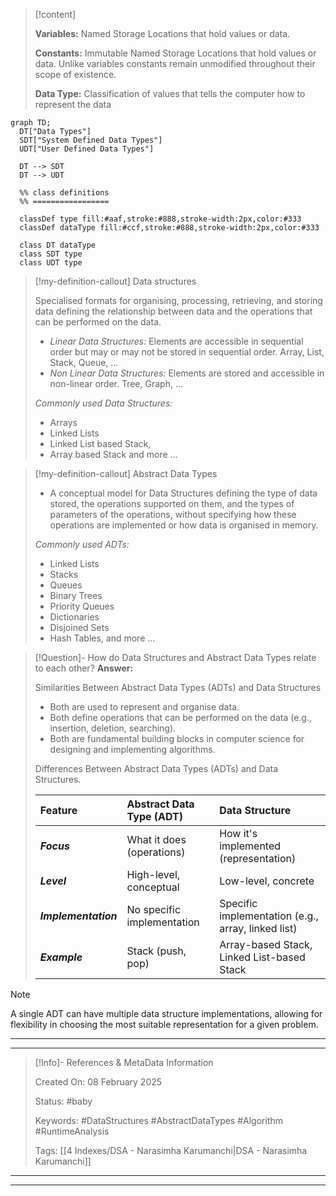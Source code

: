 > [!content]
> 
> **Variables:**
> Named Storage Locations that hold values or data.
> 
> **Constants:**
> Immutable Named Storage Locations that hold values or data. Unlike variables constants remain unmodified throughout their scope of existence.
> 
> **Data Type:**
> Classification of values that tells the computer how to represent the data

```mermaid
graph TD;
  DT["Data Types"]
  SDT["System Defined Data Types"]
  UDT["User Defined Data Types"]

  DT --> SDT
  DT --> UDT
  
  %% class definitions
  %% =================
  
  classDef type fill:#aaf,stroke:#888,stroke-width:2px,color:#333
  classDef dataType fill:#ccf,stroke:#888,stroke-width:2px,color:#333
  
  class DT dataType
  class SDT type
  class UDT type
```

> [!my-definition-callout] Data structures
> 
> Specialised formats for organising, processing, retrieving, and storing data defining the relationship between data and the operations that can be performed on the data.
> 
> - _Linear Data Structures:_ Elements are accessible in sequential order but may or may not be stored in sequential order. Array, List, Stack, Queue, ...
> - _Non Linear Data Structures:_ Elements are stored and accessible in non-linear order. Tree, Graph, ...
>
> _Commonly used Data Structures:_
> 
> - Arrays
> - Linked Lists
> - Linked List based Stack,
> - Array based Stack and more ...

> [!my-definition-callout] Abstract Data Types
> 
> - A conceptual model for Data Structures defining the type of data stored, the operations supported on them, and the types of parameters of the operations, without specifying how these operations are implemented or how data is organised in memory.
> 
> _Commonly used ADTs:_
> 
> - Linked Lists
> - Stacks
> - Queues
> - Binary Trees
> - Priority Queues
> - Dictionaries
> - Disjoined Sets
> - Hash Tables, and more ...

> [!Question]- How do Data Structures and Abstract Data Types relate to each other?
> **Answer:**
>
> Similarities Between Abstract Data Types (ADTs) and Data Structures
>
> - Both are used to represent and organise data.
> - Both define operations that can be performed on the data (e.g., insertion, deletion, searching).
> - Both are fundamental building blocks in computer science for designing and implementing algorithms.
>
> Differences Between Abstract Data Types (ADTs) and Data Structures.
>
> | **Feature**        | **Abstract Data Type (ADT)**   | **Data Structure**                                    |
> |:---------------|:---------------------------|:--------------------------------------------------|
> | _**Focus**_          | What it does (operations)  |How it's implemented (representation)              |
> | _**Level**_          | High-level, conceptual     |Low-level, concrete                                |
> | _**Implementation**_ | No specific implementation |Specific implementation (e.g., array, linked list) |
> | _**Example**_        | Stack (push, pop)          |Array-based Stack, Linked List-based Stack         |

> [!NOTE]
>
> A single ADT can have multiple data structure implementations, allowing for flexibility in choosing the most suitable representation for a given problem.


---
---

> [!Info]- References & MetaData Information
>
> Created On: 08 February 2025
>
> Status: #baby
>
> Keywords: #DataStructures #AbstractDataTypes #Algorithm #RuntimeAnalysis
>
> Tags: [[4 Indexes/DSA - Narasimha Karumanchi|DSA - Narasimha Karumanchi]]

---
---

[//]: # (These are reference links used in the body of this note and get stripped out when the markdown processor does its job. There is no need to format nicely because it shouldn't be seen. Thanks SO - http://stackoverflow.com/questions/4823468/store-comments-in-markdown-syntax)
